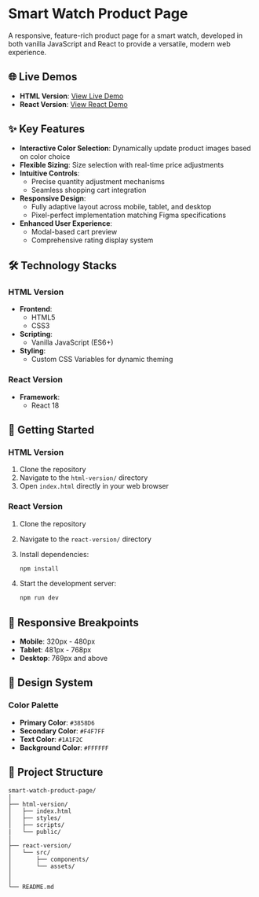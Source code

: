 # Smart Watch Product Page

A responsive, feature-rich product page for a smart watch, developed in both vanilla JavaScript and React to provide a versatile, modern web experience.

## 🌐 Live Demos

- **HTML Version**: [View Live Demo](https://softino-smart-watch-product-page.netlify.app/)
- **React Version**: [View React Demo](https://softino-smart-watch-product-react.netlify.app/)

## ✨ Key Features

- **Interactive Color Selection**: Dynamically update product images based on color choice
- **Flexible Sizing**: Size selection with real-time price adjustments
- **Intuitive Controls**:
  - Precise quantity adjustment mechanisms
  - Seamless shopping cart integration
- **Responsive Design**:
  - Fully adaptive layout across mobile, tablet, and desktop
  - Pixel-perfect implementation matching Figma specifications
- **Enhanced User Experience**:
  - Modal-based cart preview
  - Comprehensive rating display system

## 🛠️ Technology Stacks

### HTML Version

- **Frontend**:
  - HTML5
  - CSS3
- **Scripting**:
  - Vanilla JavaScript (ES6+)
- **Styling**:
  - Custom CSS Variables for dynamic theming

### React Version

- **Framework**:
  - React 18

## 🚀 Getting Started

### HTML Version

1. Clone the repository
2. Navigate to the `html-version/` directory
3. Open `index.html` directly in your web browser

### React Version

1. Clone the repository
2. Navigate to the `react-version/` directory
3. Install dependencies:

   ```bash
   npm install
   ```

4. Start the development server:

   ```bash
   npm run dev
   ```

## 📱 Responsive Breakpoints

- **Mobile**: 320px - 480px
- **Tablet**: 481px - 768px
- **Desktop**: 769px and above

## 🎨 Design System

### Color Palette

- **Primary Color**: `#3858D6`
- **Secondary Color**: `#F4F7FF`
- **Text Color**: `#1A1F2C`
- **Background Color**: `#FFFFFF`

## 📂 Project Structure

```
smart-watch-product-page/
│
├── html-version/
│   ├── index.html
│   ├── styles/
│   ├── scripts/
|   └── public/
│
├── react-version/
│   └── src/
│       ├── components/
│       └── assets/
│   
│
└── README.md
```
